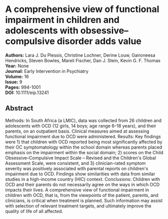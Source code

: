 # A comprehensive view of functional impairment in children and adolescents with obsessive–compulsive disorder adds value

**Authors:** Lara J. Du Plessis, Christine Lochner, Derine Louw, Gaironeesa Hendricks, Steven Bowles, Mareli Fischer, Dan J. Stein, Kevin G. F. Thomas  
**Year:** None  
**Journal:** Early Intervention in Psychiatry  
**Volume:** 16  
**Issue:** 9  
**Pages:** 994-1001  
**DOI:** 10.1111/eip.13241  

## Abstract
Methods: In South Africa (a LMIC), data was collected from 26 children and adolescents with OCD (12 girls, 14 boys; age range 6–18 years), and their parents, on an outpatient basis. Clinical measures aimed at assessing functional impairment due to OCD were administered.
Results: Key findings were 1) that children with OCD reported being most significantly affected by their OC symptomatology within the school domain whereas parents placed emphasis on the impairment within the social domain; 2) scores on the Child Obsessive–Compulsive Impact Scale – Revised and the Children's Global Assessment Scale, were consistent, and 3) clinician-rated symptom severity was positively associated with parental reports on children's impairment due to OCD. Findings show similarities with data from similar studies in a high-income country (HIC) context.
Conclusions: Children with OCD and their parents do not necessarily agree on the ways in which OCD impacts their lives. A comprehensive view of functional impairment in children with OCD, that is, from the viewpoints of the patient, parents, and clinicians, is critical when treatment is planned. Such information may assist with selection of relevant treatment targets, and ultimately improve the quality of life of all affected.

